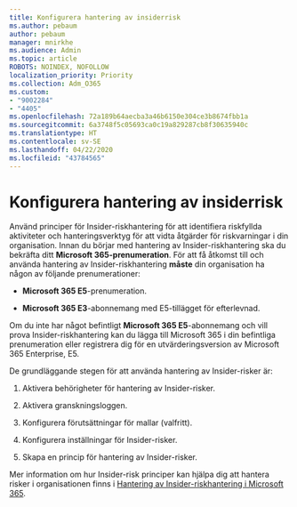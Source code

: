 ```yaml
---
title: Konfigurera hantering av insiderrisk
ms.author: pebaum
author: pebaum
manager: mnirkhe
ms.audience: Admin
ms.topic: article
ROBOTS: NOINDEX, NOFOLLOW
localization_priority: Priority
ms.collection: Adm_O365
ms.custom:
- "9002284"
- "4405"
ms.openlocfilehash: 72a189b64aecba3a46b6150e304ce3b8674fbb1a
ms.sourcegitcommit: 6a3748f5c05693ca0c19a829287cb8f30635940c
ms.translationtype: HT
ms.contentlocale: sv-SE
ms.lasthandoff: 04/22/2020
ms.locfileid: "43784565"
---
```

# <a name="set-up-insider-risk-management"></a>Konfigurera hantering av insiderrisk

Använd principer för Insider-riskhantering för att identifiera riskfyllda aktiviteter och hanteringsverktyg för att vidta åtgärder för riskvarningar i din organisation. Innan du börjar med hantering av Insider-riskhantering ska du bekräfta ditt **Microsoft 365-prenumeration**. För att få åtkomst till och använda hantering av Insider-riskhantering **måste** din organisation ha någon av följande prenumerationer:

- **Microsoft 365 E5**-prenumeration.

- **Microsoft 365 E3**-abonnemang med E5-tillägget för efterlevnad.

Om du inte har något befintligt **Microsoft 365 E5**-abonnemang och vill prova Insider-riskhantering kan du lägga till Microsoft 365 i din befintliga prenumeration eller registrera dig för en utvärderingsversion av Microsoft 365 Enterprise, E5.

De grundläggande stegen för att använda hantering av Insider-risker är:

1. Aktivera behörigheter för hantering av Insider-risker.

2. Aktivera granskningsloggen.

3. Konfigurera förutsättningar för mallar (valfritt).

4. Konfigurera inställningar för Insider-risker.

5. Skapa en princip för hantering av Insider-risker.

Mer information om hur Insider-risk principer kan hjälpa dig att hantera risker i organisationen finns i [Hantering av Insider-riskhantering i Microsoft 365](https://go.microsoft.com/fwlink/?linkid=2123907).
